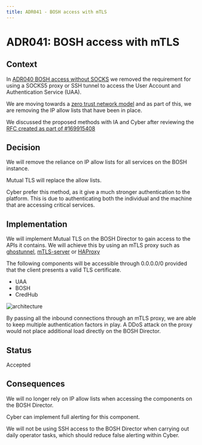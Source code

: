 ```yaml
---
title: ADR041 - BOSH access with mTLS
---
```


# ADR041: BOSH access with mTLS

## Context

In [ADR040 BOSH access without SOCKS](../ADR040-bosh-access-without-socks/) we removed the requirement for using a SOCKS5 proxy or SSH tunnel to access the User Account and Authentication Service (UAA).

We are moving towards a [zero trust network model](https://www.ncsc.gov.uk/blog-post/zero-trust-architecture-design-principles) and as part of this, we are removing the IP allow lists that have been in place. 

We discussed the proposed methods with IA and Cyber after reviewing the [RFC created as part of #169915408](https://docs.google.com/document/d/1XZsrNp88tOSyC_bjy1mg3Yyv2TkpKgYSjoYResGAbps/edit#heading=h.xscqoqxlc072)

## Decision

We will remove the reliance on IP allow lists for all services on the BOSH instance.

Mutual TLS will replace the allow lists.

Cyber prefer this method, as it give a much stronger authentication to the platform. This is due to authenticating both the individual and the machine that are accessing critical services.

## Implementation

We will implement Mutual TLS on the BOSH Director to gain access to the APIs it contains. We will achieve this by using an mTLS proxy such as [ghostunnel](https://github.com/square/ghostunnel), [mTLS-server](https://github.com/drGrove/mtls-server) or [HAProxy](https://www.loadbalancer.org/blog/client-certificate-authentication-with-haproxy/)

The following components will be accessible through 0.0.0.0/0 provided that the client presents a valid TLS certificate.

- UAA
- BOSH
- CredHub

![architecture](../images/adr452-bosh-access-with-mtls.svg)

By passing all the inbound connections through an mTLS proxy, we are able to keep multiple authentication factors in play. A DDoS attack on the proxy would not place additional load directly on the BOSH Director.

## Status

Accepted

## Consequences

We will no longer rely on IP allow lists when accessing the components on the BOSH Director.

Cyber can implement full alerting for this component.

We will not be using SSH access to the BOSH Director when carrying out daily operator tasks, which should reduce false alerting within Cyber.


